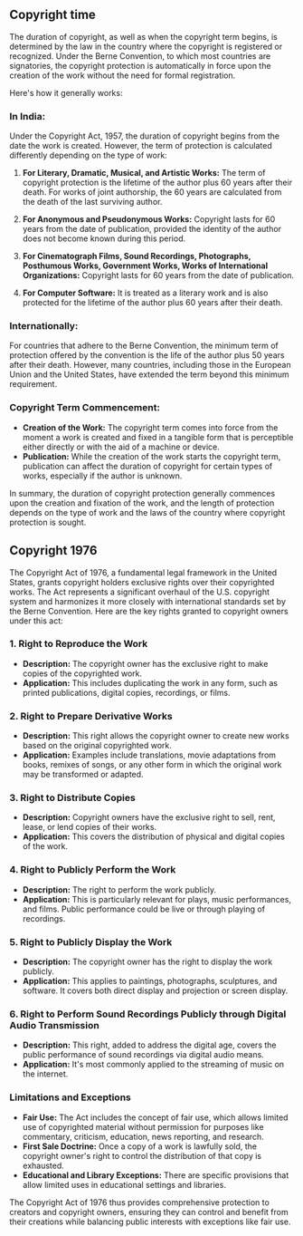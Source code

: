 ## Copyright time
The duration of copyright, as well as when the copyright term begins, is determined by the law in the country where the copyright is registered or recognized. Under the Berne Convention, to which most countries are signatories, the copyright protection is automatically in force upon the creation of the work without the need for formal registration.

Here's how it generally works:

### In India:

Under the Copyright Act, 1957, the duration of copyright begins from the date the work is created. However, the term of protection is calculated differently depending on the type of work:

1. **For Literary, Dramatic, Musical, and Artistic Works:** The term of copyright protection is the lifetime of the author plus 60 years after their death. For works of joint authorship, the 60 years are calculated from the death of the last surviving author.

2. **For Anonymous and Pseudonymous Works:** Copyright lasts for 60 years from the date of publication, provided the identity of the author does not become known during this period.

3. **For Cinematograph Films, Sound Recordings, Photographs, Posthumous Works, Government Works, Works of International Organizations:** Copyright lasts for 60 years from the date of publication.

4. **For Computer Software:** It is treated as a literary work and is also protected for the lifetime of the author plus 60 years after their death.

### Internationally:

For countries that adhere to the Berne Convention, the minimum term of protection offered by the convention is the life of the author plus 50 years after their death. However, many countries, including those in the European Union and the United States, have extended the term beyond this minimum requirement.

### Copyright Term Commencement:

- **Creation of the Work:** The copyright term comes into force from the moment a work is created and fixed in a tangible form that is perceptible either directly or with the aid of a machine or device.
- **Publication:** While the creation of the work starts the copyright term, publication can affect the duration of copyright for certain types of works, especially if the author is unknown.

In summary, the duration of copyright protection generally commences upon the creation and fixation of the work, and the length of protection depends on the type of work and the laws of the country where copyright protection is sought.

## Copyright 1976

The Copyright Act of 1976, a fundamental legal framework in the United States, grants copyright holders exclusive rights over their copyrighted works. The Act represents a significant overhaul of the U.S. copyright system and harmonizes it more closely with international standards set by the Berne Convention. Here are the key rights granted to copyright owners under this act:

### 1. Right to Reproduce the Work
- **Description:** The copyright owner has the exclusive right to make copies of the copyrighted work.
- **Application:** This includes duplicating the work in any form, such as printed publications, digital copies, recordings, or films.

### 2. Right to Prepare Derivative Works
- **Description:** This right allows the copyright owner to create new works based on the original copyrighted work.
- **Application:** Examples include translations, movie adaptations from books, remixes of songs, or any other form in which the original work may be transformed or adapted.

### 3. Right to Distribute Copies
- **Description:** Copyright owners have the exclusive right to sell, rent, lease, or lend copies of their works.
- **Application:** This covers the distribution of physical and digital copies of the work.

### 4. Right to Publicly Perform the Work
- **Description:** The right to perform the work publicly.
- **Application:** This is particularly relevant for plays, music performances, and films. Public performance could be live or through playing of recordings.

### 5. Right to Publicly Display the Work
- **Description:** The copyright owner has the right to display the work publicly.
- **Application:** This applies to paintings, photographs, sculptures, and software. It covers both direct display and projection or screen display.

### 6. Right to Perform Sound Recordings Publicly through Digital Audio Transmission
- **Description:** This right, added to address the digital age, covers the public performance of sound recordings via digital audio means.
- **Application:** It's most commonly applied to the streaming of music on the internet.

### Limitations and Exceptions
- **Fair Use:** The Act includes the concept of fair use, which allows limited use of copyrighted material without permission for purposes like commentary, criticism, education, news reporting, and research.
- **First Sale Doctrine:** Once a copy of a work is lawfully sold, the copyright owner's right to control the distribution of that copy is exhausted.
- **Educational and Library Exceptions:** There are specific provisions that allow limited uses in educational settings and libraries.

The Copyright Act of 1976 thus provides comprehensive protection to creators and copyright owners, ensuring they can control and benefit from their creations while balancing public interests with exceptions like fair use.